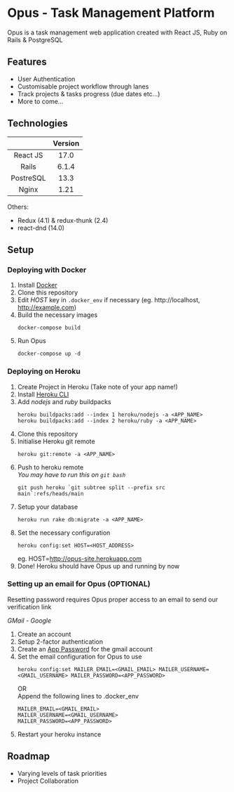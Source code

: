 # Opus - Task Management Platform

Opus is a task management web application created with React JS, Ruby on Rails & PostgreSQL

## Features

- User Authentication 
- Customisable project workflow through lanes
- Track projects & tasks progress (due dates etc...)
- More to come...

## Technologies

|              | Version |
|:------------:|:-------:|
|   React JS   |   17.0  |
|    Rails     |  6.1.4  |
|  PostreSQL   |   13.3  |
|    Nginx     |   1.21  |

Others:

- Redux (4.1) & redux-thunk (2.4) 
- react-dnd (14.0)

## Setup  

### **Deploying with Docker**

1. Install [Docker](https://www.docker.com/)
2. Clone this repository
3. Edit _HOST_ key in `.docker_env` if necessary (eg. http://localhost, http://example.com)
4. Build the necessary images
    ```
    docker-compose build
    ```
5. Run Opus
    ```
    docker-compose up -d
    ```

### **Deploying on Heroku**

1. Create Project in Heroku (Take note of your app name!)
2. Install [Heroku CLI](https://devcenter.heroku.com/articles/heroku-cli)
3. Add _nodejs_ and _ruby_ buildpacks 
    ```
    heroku buildpacks:add --index 1 heroku/nodejs -a <APP_NAME>
    heroku buildpacks:add --index 2 heroku/ruby -a <APP_NAME>
    ```
4. Clone this repository
5. Initialise Heroku git remote
    ```
    heroku git:remote -a <APP_NAME>
    ```
6. Push to heroku remote   
    _You may have to run this on `git bash`_
    ```
    git push heroku `git subtree split --prefix src main`:refs/heads/main
    ```
7. Setup your database
    ```
    heroku run rake db:migrate -a <APP_NAME>
    ```
8. Set the necessary configuration
    ```
    heroku config:set HOST=<HOST_ADDRESS>
    ```
    eg. HOST=http://opus-site.herokuapp.com
9.  Done! Heroku should have Opus up and running by now 

### Setting up an email for Opus (OPTIONAL)

Resetting password requires Opus proper access to an email to send our verification link

_GMail - Google_
1. Create an account
2. Setup 2-factor authentication
3. Create an [App Password](https://support.google.com/accounts/answer/185833?hl=en) for the gmail account
4. Set the email configuration for Opus to use
    ```
    heroku config:set MAILER_EMAIL=<GMAIL_EMAIL> MAILER_USERNAME=<GMAIL_USERNAME> MAILER_PASSWORD=<APP_PASSWORD>
    ```
    OR  
    Append the following lines to .docker_env
    ```
    MAILER_EMAIL=<GMAIL_EMAIL>
    MAILER_USERNAME=<GMAIL_USERNAME> 
    MAILER_PASSWORD=<APP_PASSWORD>
    ```
5. Restart your heroku instance

## Roadmap 

- Varying levels of task priorities
- Project Collaboration
